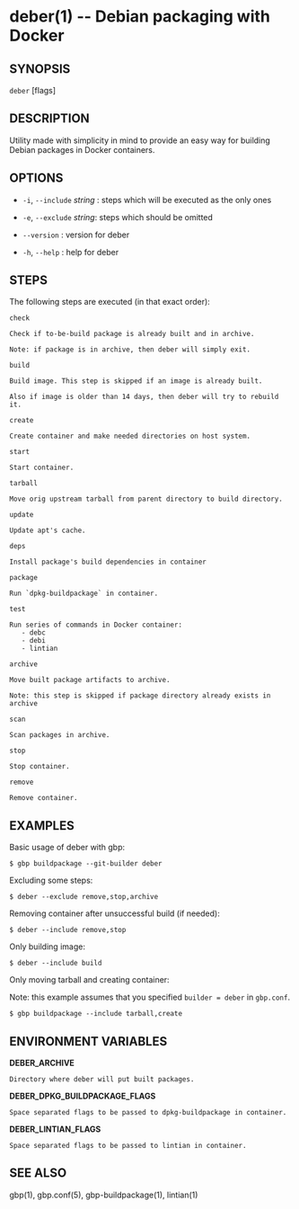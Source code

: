 deber(1) -- Debian packaging with Docker
=============================================

## SYNOPSIS

`deber` [flags]

## DESCRIPTION

Utility made with simplicity in mind to provide
an easy way for building Debian packages in
Docker containers.

## OPTIONS

 * `-i`, `--include` *string* :
  steps which will be executed as the only ones
  
 * `-e`, `--exclude` *string*:
  steps which should be omitted
   
 * `--version` :
  version for deber
  
 * `-h`, `--help` :
  help for deber

## STEPS

The following steps are executed (in that exact order):

`check`

    Check if to-be-build package is already built and in archive.
    
    Note: if package is in archive, then deber will simply exit.

`build`
    
    Build image. This step is skipped if an image is already built.
    
    Also if image is older than 14 days, then deber will try to rebuild it.
    
`create`

    Create container and make needed directories on host system.
     
`start`
      
    Start container.
    
`tarball`

    Move orig upstream tarball from parent directory to build directory.
    
`update`

    Update apt's cache.
    
`deps`

    Install package's build dependencies in container
     
`package`
      
    Run `dpkg-buildpackage` in container.
     
`test`
      
    Run series of commands in Docker container:
       - debc
       - debi
       - lintian
       
`archive`
     
    Move built package artifacts to archive.
         
    Note: this step is skipped if package directory already exists in archive
         
`scan`
         
    Scan packages in archive.
         
`stop`
      
    Stop container.
     
`remove`

    Remove container.

## EXAMPLES

Basic usage of deber with gbp:
    
    $ gbp buildpackage --git-builder deber
    
Excluding some steps:

    $ deber --exclude remove,stop,archive
    
Removing container after unsuccessful build (if needed):
    
    $ deber --include remove,stop
    
Only building image:

    $ deber --include build
    
Only moving tarball and creating container:

Note: this example assumes that you specified `builder = deber` in `gbp.conf`.

    $ gbp buildpackage --include tarball,create
    
## ENVIRONMENT VARIABLES

**DEBER_ARCHIVE**

    Directory where deber will put built packages.
    
**DEBER_DPKG_BUILDPACKAGE_FLAGS**

    Space separated flags to be passed to dpkg-buildpackage in container.

**DEBER_LINTIAN_FLAGS**

    Space separated flags to be passed to lintian in container.

## SEE ALSO

gbp(1), gbp.conf(5), gbp-buildpackage(1), lintian(1)